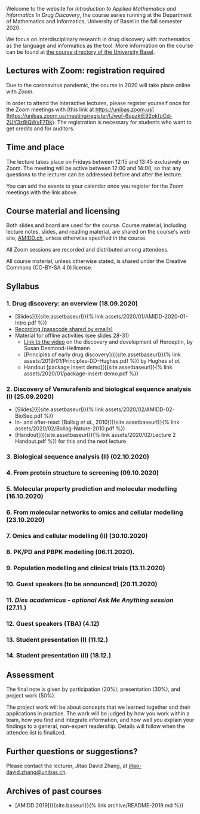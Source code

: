 Welcome to the website for *Introduction to Applied Mathematics and Informatics
In Drug Discovery*, the course series running at the Department of Mathematics
and Informatics, University of Basel in the fall semester 2020.

We focus on interdisciplinary research in drug discovery with mathematics as the
language and informatics as the tool. More information on the course can be
found at [the course directory of the University
Basel](https://vorlesungsverzeichnis.unibas.ch/de/recherche?id=251981).

## Lectures with Zoom: registration required

Due to the coronavirus pandemic, the course in 2020 will take place online with
*Zoom*.

In order to attend the interactive lectures, please register yourself once for
the Zoom meetings with
[this link at https://unibas.zoom.us](https://unibas.zoom.us/meeting/register/tJwof-6upzktE92okfuCd-2UY3z8iQWvF7Dk).
The registration is necessary for students who want to get credits and for
auditors.

## Time and place

The lecture takes place on Fridays between 12:15 and 13:45 exclusively on Zoom.
The meeting will be active between 12:00 and 14:00, so that any questions to the
lecturer can be addressed before and after the lecture.

You can add the events to your calendar once you register for the Zoom meetings
with the link above.

## Course material and licensing

Both slides and board are used for the course. Course material, including
lecture notes, slides, and reading material, are shared on the course's web
site, [AMIDD.ch](http://amidd.ch), unless otherwise specified in the course.

All Zoom sessions are recorded and distributed among attendees.

All course material, unless otherwise stated, is shared under the Creative
Commons (CC-BY-SA 4.0) license.

## Syllabus

### 1. Drug discovery: an overview (18.09.2020)

* [Slides]({{site.assetbaseurl}}{% link assets/2020/01/AMIDD-2020-01-Intro.pdf
  %})
* [Recording (passcode shared by
  emails)](https://unibas.zoom.us/rec/share/e_cN59wIfaX-CT_2fBM_zGe3THf3Zp4Eocqta5CsHoYC4di4qWOc6dERDrx6o7U1.6PnEMww6h9c5ywYC)
* Material for offline activities (see slides 28-31)
    * [Link to the video](https://www.ibiology.org/human-disease/herceptin/) on
      the discovery and development of Herceptin, by Susan Desmond-Hellmann
    * [Principles of early drug discovery]({{site.assetbaseurl}}{% link
      assets/2019/01/Principles-DD-Hughes.pdf %}) by Hughes *et al.*
    * Handout [package insert demo]({{site.assetbaseurl}}{% link
      assets/2020/01/package-insert-demo.pdf %})

### 2. Discovery of Vemurafenib and biological sequence analysis (I) (25.09.2020)

* [Slides]({{site.assetbaseurl}}{% link assets/2020/02/AMIDD-02-BioSeq.pdf %})
* In- and after-read: [Bollag *et al.*, 2010]({{site.assetbaseurl}}{% link assets/2020/02/Bollag-Nature-2010.pdf %})
* [Handout]({{site.assetbaseurl}}{% link assets/2020/02/Lecture 2 Handout.pdf %}) for this and the next lecture

### 3. Biological sequence analysis (II) (02.10.2020)

### 4. From protein structure to screening (09.10.2020)

### 5. Molecular property prediction and molecular modelling (16.10.2020)

### 6. From molecular networks to omics and cellular modelling (23.10.2020)

### 7. Omics and cellular modelling (II) (30.10.2020)

### 8. PK/PD and PBPK modelling (06.11.2020).

### 9. Population modelling and clinical trials (13.11.2020)

### 10. Guest speakers (to be announced) (20.11.2020)

### 11. *Dies academicus - optional Ask Me Anything session* (27.11.)

### 12. Guest speakers (TBA) (4.12)

### 13. Student presentation (I) (11.12.)

### 14. Student presentation (II) (18.12.)

## Assessment

The final note is given by participation (20%), presentation (30%), and project
work (50%).

The project work will be about concepts that we learned together and their
applications in practice. The work will be judged by how you work within a team,
how you find and integrate information, and how well you explain your findings
to a general, non-expert readership. Details will follow when the attendee list
is finalized.

## Further questions or suggestions?

Please contact the lecturer, Jitao David Zhang, at
[jitao-david.zhang@unibas.ch](mailto:jitao-david.zhang@unibas.ch).

## Archives of past courses

* [AMIDD 2019]({{site.baseurl}}{% link archive/README-2019.md %})
